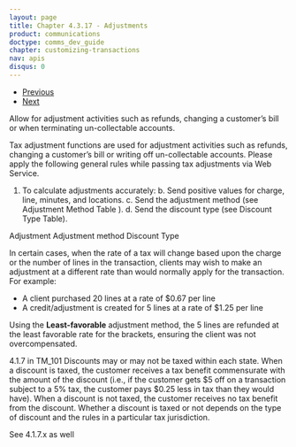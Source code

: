```yaml
---
layout: page
title: Chapter 4.3.17 - Adjustments
product: communications
doctype: comms_dev_guide
chapter: customizing-transactions
nav: apis
disqus: 0
---
```


<ul class="pager">
  <li class="previous"><a href="/communications/dev-guide/customizing-transactions/sample-transactions/optional-fields/"><i class="glyphicon glyphicon-chevron-left"></i>Previous</a></li>
  <li class="next"><a href="/communications/dev-guide/customizing-transactions/sample-transactions/tax-inclusive/">Next<i class="glyphicon glyphicon-chevron-right"></i></a></li>
</ul>

Allow for adjustment activities such as refunds, changing a customer’s bill or when terminating un-collectable accounts.

Tax adjustment functions are used for adjustment activities such as refunds, changing a customer’s bill or writing off un-collectable accounts. Please apply the following general rules while passing tax adjustments via Web Service.
1. To calculate adjustments accurately:
b. Send positive values for charge, line, minutes, and locations.
c. Send the adjustment method (see Adjustment Method Table ).
d. Send the discount type (see Discount Type Table).



Adjustment
Adjustment method
Discount Type

 In certain cases, when the rate of a tax will change based upon the charge or the number of lines in the transaction, clients may wish to make an adjustment at a different rate than would normally apply for the transaction. For example:
            <ul class="dev-guide-list">
                <li>A client purchased 20 lines at a rate of $0.67 per line</li>
                <li>A credit/adjustment is created for 5 lines at a rate of $1.25 per line</li>
            </ul>
            Using the <b>Least-favorable</b> adjustment method, the 5 lines are refunded at the least favorable rate for the brackets, ensuring the client was not overcompensated.


4.1.7 in TM_101
Discounts may or may not be taxed within each state. When a discount is taxed, the customer receives a tax benefit commensurate with the amount of the discount (i.e., if the customer gets $5 off on a transaction subject to a 5% tax, the customer pays $0.25 less in tax than they would have). When a
discount is not taxed, the customer receives no tax benefit from the discount. Whether a discount is taxed or not depends on the type of discount and the rules in a particular tax jurisdiction.

See 4.1.7.x as well